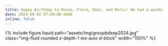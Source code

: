 ```yaml
---
title: Happy Birthday to Rosie, Flora, Emir, and Meric! We had a wonderful hotpot dinner together at Happy Lamb
date: 2024-09-02 07:59:00-0400
inline: false
---
```

{% include figure.liquid path="assets/img/groupbdsep2024.jpg" class="img-fluid rounded z-depth-1 mx-auto d-block" width="100%" %}